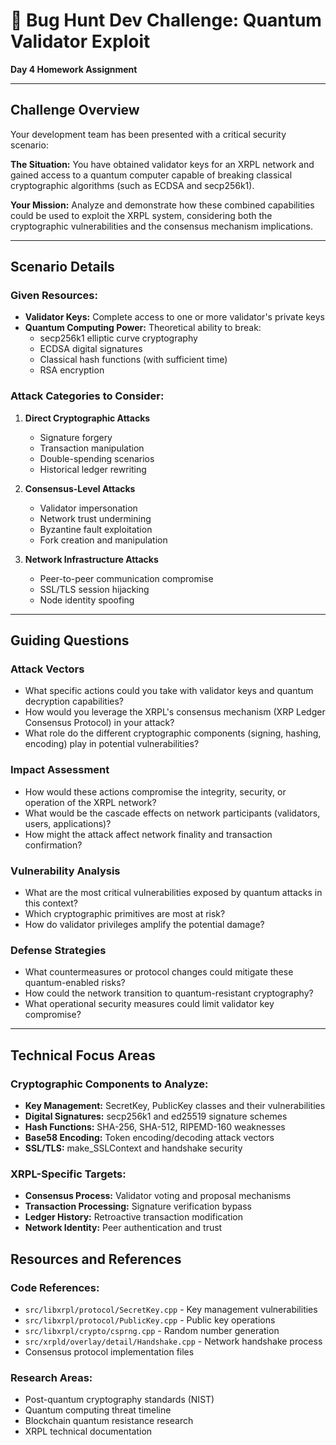 # 🐛 Bug Hunt Dev Challenge: Quantum Validator Exploit
**Day 4 Homework Assignment**

---

## Challenge Overview

Your development team has been presented with a critical security scenario:

**The Situation:** You have obtained validator keys for an XRPL network and gained access to a quantum computer capable of breaking classical cryptographic algorithms (such as ECDSA and secp256k1).

**Your Mission:** Analyze and demonstrate how these combined capabilities could be used to exploit the XRPL system, considering both the cryptographic vulnerabilities and the consensus mechanism implications.

---

## Scenario Details

### Given Resources:
- **Validator Keys:** Complete access to one or more validator's private keys
- **Quantum Computing Power:** Theoretical ability to break:
  - secp256k1 elliptic curve cryptography
  - ECDSA digital signatures
  - Classical hash functions (with sufficient time)
  - RSA encryption

### Attack Categories to Consider:
1. **Direct Cryptographic Attacks**
   - Signature forgery
   - Transaction manipulation
   - Double-spending scenarios
   - Historical ledger rewriting

2. **Consensus-Level Attacks**
   - Validator impersonation
   - Network trust undermining
   - Byzantine fault exploitation
   - Fork creation and manipulation

3. **Network Infrastructure Attacks**
   - Peer-to-peer communication compromise
   - SSL/TLS session hijacking
   - Node identity spoofing

---

## Guiding Questions

### Attack Vectors
- What specific actions could you take with validator keys and quantum decryption capabilities?
- How would you leverage the XRPL's consensus mechanism (XRP Ledger Consensus Protocol) in your attack?
- What role do the different cryptographic components (signing, hashing, encoding) play in potential vulnerabilities?

### Impact Assessment
- How would these actions compromise the integrity, security, or operation of the XRPL network?
- What would be the cascade effects on network participants (validators, users, applications)?
- How might the attack affect network finality and transaction confirmation?

### Vulnerability Analysis
- What are the most critical vulnerabilities exposed by quantum attacks in this context?
- Which cryptographic primitives are most at risk?
- How do validator privileges amplify the potential damage?

### Defense Strategies
- What countermeasures or protocol changes could mitigate these quantum-enabled risks?
- How could the network transition to quantum-resistant cryptography?
- What operational security measures could limit validator key compromise?

---

## Technical Focus Areas

### Cryptographic Components to Analyze:
- **Key Management:** SecretKey, PublicKey classes and their vulnerabilities
- **Digital Signatures:** secp256k1 and ed25519 signature schemes
- **Hash Functions:** SHA-256, SHA-512, RIPEMD-160 weaknesses
- **Base58 Encoding:** Token encoding/decoding attack vectors
- **SSL/TLS:** make_SSLContext and handshake security

### XRPL-Specific Targets:
- **Consensus Process:** Validator voting and proposal mechanisms
- **Transaction Processing:** Signature verification bypass
- **Ledger History:** Retroactive transaction modification
- **Network Identity:** Peer authentication and trust

## Resources and References

### Code References:
- `src/libxrpl/protocol/SecretKey.cpp` - Key management vulnerabilities
- `src/libxrpl/protocol/PublicKey.cpp` - Public key operations
- `src/libxrpl/crypto/csprng.cpp` - Random number generation
- `src/xrpld/overlay/detail/Handshake.cpp` - Network handshake process
- Consensus protocol implementation files

### Research Areas:
- Post-quantum cryptography standards (NIST)
- Quantum computing threat timeline
- Blockchain quantum resistance research
- XRPL technical documentation
